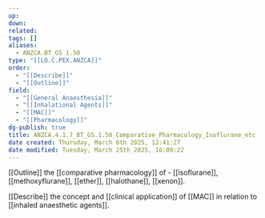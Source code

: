 ```yaml
---
up: 
down: 
related: 
tags: []
aliases:
  - ANZCA.BT_GS 1.50
type: "[[LO.C.PEX.ANZCA]]"
order:
  - "[[Describe]]"
  - "[[Outline]]"
field:
  - "[[General Anaesthesia]]"
  - "[[Inhalational Agents]]"
  - "[[MAC]]"
  - "[[Pharmacology]]"
dg-publish: true
title: ANZCA.4.1.7_BT_GS.1.50_Comparative_Pharmacology_Isoflurane_etc
date created: Thursday, March 6th 2025, 12:41:27
date modified: Tuesday, March 25th 2025, 16:09:22
---
```


[[Outline]] the [[comparative pharmacology]] of - [[isoflurane]], [[methoxyflurane]], [[ether]], [[halothane]], [[xenon]].

[[Describe]] the concept and [[clinical application]] of [[MAC]] in relation to [[inhaled anaesthetic agents]].
